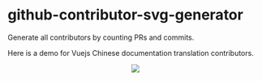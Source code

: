 # github-contributor-svg-generator

Generate all contributors by counting PRs and commits.

Here is a demo for Vuejs Chinese documentation translation contributors.

<p align="center">
  <img src="https://cdn.jsdelivr.net/gh/ShenQingchuan/github-contributor-svg-generator/dist/vuejs-translations/docs-zh-cn.png" />
</p>
